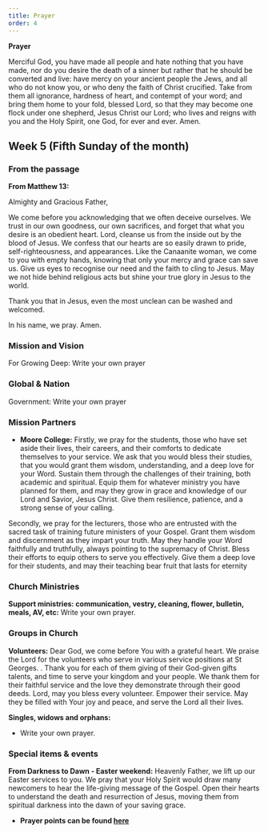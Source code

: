 ```yaml
---
title: Prayer
order: 4
---
```

**Prayer**

Merciful God, you have made all people and hate nothing that you have made, nor do you desire the death of a sinner but rather that he should be converted and live: have mercy on your ancient people the Jews, and all who do not know you, or who deny the faith of Christ crucified. Take from them all ignorance, hardness of heart, and contempt of your word; and bring them home to your fold, blessed Lord, so that they may become one flock under one shepherd, Jesus Christ our Lord; who lives and reigns with you and the Holy Spirit, one God, for ever and ever. Amen.



## Week 5 (Fifth Sunday of the month)

### From the passage ###
**From Matthew 13:**

Almighty and Gracious Father, 

We come before you acknowledging that we often deceive ourselves. We trust in our own goodness, our own sacrifices, and forget that what you desire is an obedient heart. Lord, cleanse us from the inside out by the blood of Jesus. We confess that our hearts are so easily drawn to pride, self-righteousness, and appearances. Like the Canaanite woman, we come to you with empty hands, knowing that only your mercy and grace can save us. Give us eyes to recognise our need and the faith to cling to Jesus. May we not hide behind religious acts but shine your true glory in Jesus to the world.

Thank you that in Jesus, even the most unclean can be washed and welcomed. 

In his name, we pray. Amen.

### Mission and Vision ###
For Growing Deep: Write your own prayer
  
### Global & Nation ###
Government: Write your own prayer

### Mission Partners ###
- **Moore College:** Firstly, we pray for the students, those who have set aside their lives, their careers, and their comforts to dedicate themselves to your service. We ask that you would bless their studies, that you would grant them wisdom, understanding, and a deep love for your Word. Sustain them through the challenges of their training, both academic and spiritual. Equip them for whatever ministry you have planned for them, and may they grow in grace and knowledge of our Lord and Savior, Jesus Christ. Give them resilience, patience, and a strong sense of your calling.

Secondly, we pray for the lecturers, those who are entrusted with the sacred task of training future ministers of your Gospel. Grant them wisdom and discernment as they impart your truth. May they handle your Word faithfully and truthfully, always pointing to the supremacy of Christ. Bless their efforts to equip others to serve you effectively. Give them a deep love for their students, and may their teaching bear fruit that lasts for eternity


### Church Ministries ###
**Support ministries: communication, vestry, cleaning, flower, bulletin, meals, AV, etc:**
Write your own prayer.

### Groups in Church ###
**Volunteers:**
Dear God, we come before You with a grateful heart. We praise the Lord for the volunteers who serve in various service positions at St Georges. . Thank you for each of them giving of their God-given gifts talents, and time to serve your kingdom and your people. We thank them for their faithful service and the love they demonstrate through their good deeds. Lord, may you bless every volunteer. Empower their service. May they be filled with Your joy and peace, and serve the Lord all their lives.


**Singles, widows and orphans:** 
- Write your own prayer.


### Special items & events ###
**From Darkness to Dawn - Easter weekend:**
Heavenly Father, we lift up our Easter services to you. We pray that your Holy Spirit would draw many newcomers to hear the life-giving message of the Gospel. Open their hearts to understand the death and resurrection of Jesus, moving them from spiritual darkness into the dawn of your saving grace. 



- **Prayer points can be found [here](https://stgeorgeshurstville.org.au/prayer)**
